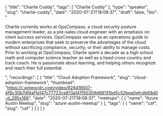{
  "title": "Charlie Cuddy",
  "tags": [
    "Charlie Cuddy"
  ],
  "type": "speaker",
  "slug": "charlie-cuddy",
  "date": "2020-07-21T18:08:37",
  "draft": false,
  "bio": "<p>Charlie currently works at OpsCompass, a cloud security posture management leader, as a pre-sales cloud engineer with an emphasis on client success services. OpsCompass serves as an operations guide to modern enterprises that seek to preserve the advantages of the cloud without sacrificing compliance, security, or their ability to manage costs. Prior to working at OpsCompass, Charlie spent a decade as a high school math and computer science teacher as well as a head cross country and track coach. He is passionate about learning, and helping others recognize and reach their full potential.</p>",
  "recordings": [
    {
      "title": "Cloud Adoption Framework",
      "slug": "cloud-adoption-framework",
      "thumbnail": "https://i.vimeocdn.com/video/928416507-4f8c30b7df4af1e147c77723ce813a141150309d68131bd5c52bea0efcdb68d0-d_295x166",
      "date": "2020-07-21T18:08:37",
      "meetups": [
        {
          "name": "Azure Austin Meetup",
          "slug": "azure-austin-meetup"
        }
      ],
      "tags": [
        {
          "name": "caf",
          "slug": "caf"
        }
      ]
    }
  ]
}